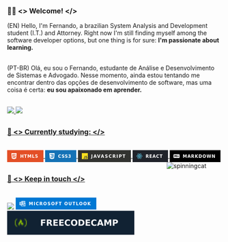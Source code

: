 ### 🧗‍♂️ <> Welcome! </>

(EN) Hello, I'm Fernando, a brazilian System Analysis and Development student (I.T.) and Attorney. Right now I'm still finding myself among the software developer options, but one   thing is for sure: __I'm passionate about learning.__<br><br>
  
(PT-BR) Olá, eu sou o Fernando, estudante de Análise e Desenvolvimento de Sistemas e Advogado. Nesse momento, ainda estou tentando me encontrar dentro das opções de desenvolvimento de software, mas uma coisa é certa: __eu sou apaixonado em aprender.__<br><br>
 
 <div>
  <a href="https://github.com/fernandocssl">
  <img height="160em" src="https://github-readme-stats.vercel.app/api?username=fernandocssl&show_icons=true&theme=dark&include_all_commits=true&count_private=true"/>
  <img height="160em" src="https://github-readme-stats.vercel.app/api/top-langs/?username=fernandocssl&layout=compact&langs_count=7&theme=dark"/>
</div>

 ##
  
 ### 🧠 <> Currently studying: </>
<div style="display: inline_block"><br>
  <img align="center" alt="Badge-HTML" src="/src/HTML5-badge.png">
  <img align="center" alt="Badge-CSS" src="/src/CSS3-badge.png">
  <img align="center" alt="Badge-Js" src="/src/Javascript-badge.png">
  <img align="center" alt="Badge-React" src="/src/react-badge.png">
  <img align="center" alt="Badge-Markdown" src="/src/markdown-badge.png">
  <img width="130" align="right" alt="spinningcat" src="/src/spinning-cat.gif">
</div>

 ##
 
 ### 📌 <> Keep in touch </>
 <div><br>
  <a href="https://www.linkedin.com/in/fernando-cesar-silva" target="_blank"><img src="https://img.shields.io/badge/-LinkedIn-%230077B5?style=for-the-badge&logo=linkedin&logoColor=white" target="_blank"></a> 
  <a href = "mailto:fernando_cesar.2@hotmail.com"><img src="/src/outlook-badge.png" target="_blank"></a>
  <a href="https://www.freecodecamp.org/fernandocssl" target="_blank"><img src="/src/freecodecamp-badge.svg" target="_blank"></a> 
 </div>
